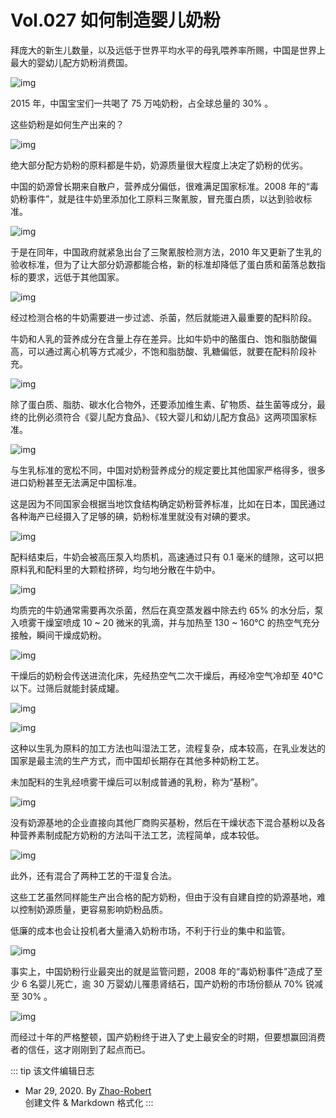 # Vol.027 如何制造婴儿奶粉

拜庞大的新生儿数量，以及远低于世界平均水平的母乳喂养率所赐，中国是世界上最大的婴幼儿配方奶粉消费国。

![img](https://paperclip.host/static/U6yRaDu1NaYRibXM5HVLFgAhMceSzZuQyYghSocIkpw61II4TuzuqAVNXFvz6ia3GA13ssvLvE4cVxJuPO4aevgg.gif)

2015 年，中国宝宝们一共喝了 75 万吨奶粉，占全球总量的 30% 。

这些奶粉是如何生产出来的？

![img](https://paperclip.host/static/U6yRaDu1NaYRibXM5HVLFgAhMceSzZuQycMQAeicwpMmibh4zbHqOYwPj2Tru1087EBnepicY31xIfYsiaLDFQmPnibg.gif)

绝大部分配方奶粉的原料都是牛奶，奶源质量很大程度上决定了奶粉的优劣。

中国的奶源曾长期来自散户，营养成分偏低，很难满足国家标准。2008 年的“毒奶粉事件”，就是往牛奶里添加化工原料三聚氰胺，冒充蛋白质，以达到验收标准。

![img](https://paperclip.host/static/U6yRaDu1NaYRibXM5HVLFgAhMceSzZuQyQGPZugKmiaViaCMo1mjdjQkJ18JuboNziaK1eDj703aDqyV0FAnMJbFdQ.gif)

于是在同年，中国政府就紧急出台了三聚氰胺检测方法，2010 年又更新了生乳的验收标准，但为了让大部分奶源都能合格，新的标准却降低了蛋白质和菌落总数指标的要求，远低于其他国家。

![img](https://paperclip.host/static/U6yRaDu1NaYRibXM5HVLFgAhMceSzZuQyZJwWenZBDNwsq5gEPqKJV299hPV13rGCpia14GJMS1VhnM3KONOibqoA.gif)

经过检测合格的牛奶需要进一步过滤、杀菌，然后就能进入最重要的配料阶段。

牛奶和人乳的营养成分在含量上存在差异。比如牛奶中的酪蛋白、饱和脂肪酸偏高，可以通过离心机等方式减少，不饱和脂肪酸、乳糖偏低，就要在配料阶段补充。

![img](https://paperclip.host/static/U6yRaDu1NaYRibXM5HVLFgAhMceSzZuQy7cp816pPAU0oQ5Ta6w7MUEJgHQCgJU4RbvXG4wwBw1FZyOWX27UOyw.gif)

除了蛋白质、脂肪、碳水化合物外，还要添加维生素、矿物质、益生菌等成分，最终的比例必须符合《婴儿配方食品》、《较大婴儿和幼儿配方食品》这两项国家标准。

![img](https://paperclip.host/static/U6yRaDu1NaYRibXM5HVLFgAhMceSzZuQyTfbav0W330DzNkGvSIwMfrRCxN3zDaqV7uGcvCKp0tj1eu4Q13hpdw.gif)

与生乳标准的宽松不同，中国对奶粉营养成分的规定要比其他国家严格得多，很多进口奶粉甚至无法满足中国标准。

这是因为不同国家会根据当地饮食结构确定奶粉营养标准，比如在日本，国民通过各种海产已经摄入了足够的碘，奶粉标准里就没有对碘的要求。

![img](https://paperclip.host/static/U6yRaDu1NaYRibXM5HVLFgAhMceSzZuQy0ISrx2TebWIK53zicG7WBtbTIZSgt6LvwK75VmwIy7vfKnwCPiajWNmw.gif)

配料结束后，牛奶会被高压泵入均质机，高速通过只有 0.1 毫米的缝隙，这可以把原料乳和配料里的大颗粒挤碎，均匀地分散在牛奶中。

![img](https://paperclip.host/static/U6yRaDu1NaYRibXM5HVLFgAhMceSzZuQy97yMBYJ7d4tBsnjUuYofU49VO8WknV3XUJSdibyFBViaoA0gPC54vvqQ.gif)

均质完的牛奶通常需要再次杀菌，然后在真空蒸发器中除去约 65% 的水分后，泵入喷雾干燥室喷成 10 ~ 20 微米的乳滴，并与加热至 130 ~ 160℃ 的热空气充分接触，瞬间干燥成奶粉。

![img](https://paperclip.host/static/U6yRaDu1NaYRibXM5HVLFgAhMceSzZuQy86KibnF2OlliaVYibXiasCVa7iauryhUk1kC1pxeMPgJlDKNmN1qmCBicD0A.gif)

干燥后的奶粉会传送进流化床，先经热空气二次干燥后，再经冷空气冷却至 40℃ 以下。过筛后就能封装成罐。

![img](https://paperclip.host/static/U6yRaDu1NaYRibXM5HVLFgAhMceSzZuQyeWRfn0ooLH0UN3NZf4dialKTnpOIl35TPOImcExq227REbj36vhAcxg.gif)

![img](https://paperclip.host/static/U6yRaDu1NaYRibXM5HVLFgAhMceSzZuQyY8EATGbOsfFwbJFV6wwBiaM68ermcy2qHloGWQdVvOTu5TarOoSPz6g.gif)

这种以生乳为原料的加工方法也叫湿法工艺，流程复杂，成本较高，在乳业发达的国家是最主流的生产方式，而中国却长期存在其他多种奶粉工艺。

未加配料的生乳经喷雾干燥后可以制成普通的乳粉，称为“基粉”。

![img](https://paperclip.host/static/U6yRaDu1NaYRibXM5HVLFgAhMceSzZuQyjicV9b2nB8Gvdd6icNd9qd4cQEvtuxftabxU2GhxicZKTrmyNHmBkXwBA.gif)

没有奶源基地的企业直接向其他厂商购买基粉，然后在干燥状态下混合基粉以及各种营养素制成配方奶粉的方法叫干法工艺，流程简单，成本较低。

![img](https://paperclip.host/static/U6yRaDu1NaYRibXM5HVLFgAhMceSzZuQyWDiaZqCJkkUMkDL1V3U1WaxTvCfAr289iag5qSPPicMoz1RgeVyLMYunw.gif)

此外，还有混合了两种工艺的干湿复合法。

这些工艺虽然同样能生产出合格的配方奶粉，但由于没有自建自控的奶源基地，难以控制奶源质量，更容易影响奶粉品质。

低廉的成本也会让投机者大量涌入奶粉市场，不利于行业的集中和监管。

![img](https://paperclip.host/static/U6yRaDu1NaYRibXM5HVLFgAhMceSzZuQyTDMmsSmdeD2iayVtNS0MfvVibTKj7eYpAI6oJ8KxCou6NXb8YRDOwp6A.gif)

事实上，中国奶粉行业最突出的就是监管问题，2008 年的“毒奶粉事件”造成了至少 6 名婴儿死亡，逾 30 万婴幼儿罹患肾结石，国产奶粉的市场份额从 70% 锐减至 30% 。

![img](https://paperclip.host/static/U6yRaDu1NaYRibXM5HVLFgAhMceSzZuQyhbwPtqL0wdY9SSzbXicmX1I1s9qxd3QDibGs54ibr7UsXrwaYiaYQPHRPg.gif)

而经过十年的严格整顿，国产奶粉终于进入了史上最安全的时期，但要想赢回消费者的信任，这才刚刚到了起点而已。

::: tip 该文件编辑日志

- Mar 29, 2020. By [Zhao-Robert](https://github.com/Zhao-Robert)  
创建文件 & Markdown 格式化
:::
